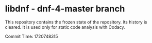 # libdnf - dnf-4-master branch

This repository contains the frozen state of the repository.
Its history is cleared. It is used only for static code
analysis with Codacy.

Commit Time: 1720748315